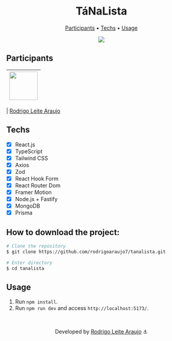 ﻿<h1 align="center">
  TáNaLista
</h1>

<p align="center">
  <a href="#participants">Participants</a> •
  <a href="#techs">Techs</a> •
  <a href="#usage">Usage</a>
</p>

<div align="center">
  <img src="https://i.imgur.com/r81e7vo.png" />
</div>

## Participants

| [<img src="https://avatars.githubusercontent.com/rodrigoaraujo7" width="75px;"/>](https://github.com/rodrigoaraujo7) |
| :------------------------------------------------------------------------------------------------------------------: |

| [Rodrigo Leite Araujo](https://github.com/rodrigoaraujo7)

## Techs

- [x] React.js
- [x] TypeScript
- [x] Tailwind CSS
- [x] Axios
- [x] Zod
- [x] React Hook Form
- [x] React Router Dom
- [x] Framer Motion
- [x] Node.js + Fastify
- [x] MongoDB
- [x] Prisma

## How to download the project:

```bash
# Clone the repository
$ git clone https://github.com/rodrigoaraujo7/tanalista.git

# Enter directory
$ cd tanalista
```

## Usage

1. Run `npm install`.<br />
2. Run `npm run dev` and access `http://localhost:5173/`.<br />

<br/>

<p align="center"> Developed by <a href="https://www.linkedin.com/in/rodrigoleitearaujo">Rodrigo Leite Araujo</a> ⚓</p>
